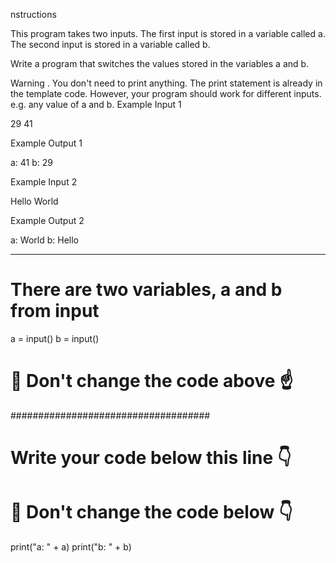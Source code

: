 nstructions

This program takes two inputs. The first input is stored in a variable called a. The second input is stored in a variable called b.

Write a program that switches the values stored in the variables a and b.

Warning . You don't need to print anything. The print statement is already in the template code. However, your program should work for different inputs. e.g. any value of a and b.
Example Input 1

29
41

Example Output 1

a: 41
b: 29

Example Input 2

Hello
World

Example Output 2

a: World
b: Hello

-----------------

# There are two variables, a and b from input
a = input()
b = input()
# 🚨 Don't change the code above ☝️
####################################
# Write your code below this line 👇



# 🚨 Don't change the code below 👇
print("a: " + a)
print("b: " + b)
